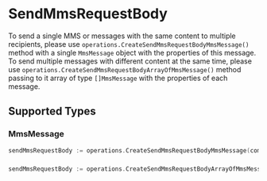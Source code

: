 # SendMmsRequestBody

To send a single MMS or messages with the same content to multiple recipients, please use `operations.CreateSendMmsRequestBodyMmsMessage()` method with a single `MmsMessage` object with the properties of this message. To send multiple messages with different content at the same time, please use `operations.CreateSendMmsRequestBodyArrayOfMmsMessage()` method passing to it array of type `[]MmsMessage` with the properties of each message.


## Supported Types

### MmsMessage

```go
sendMmsRequestBody := operations.CreateSendMmsRequestBodyMmsMessage(components.MmsMessage{/* values here */})
```

### 

```go
sendMmsRequestBody := operations.CreateSendMmsRequestBodyArrayOfMmsMessage([]components.MmsMessage{/* values here */})
```

